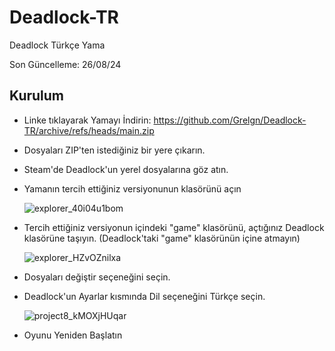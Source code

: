 # Deadlock-TR
Deadlock Türkçe Yama

Son Güncelleme: 26/08/24

## Kurulum
- Linke tıklayarak Yamayı İndirin: https://github.com/Grelgn/Deadlock-TR/archive/refs/heads/main.zip
- Dosyaları ZIP'ten istediğiniz bir yere çıkarın.
- Steam'de Deadlock'un yerel dosyalarına göz atın.
- Yamanın tercih ettiğiniz versiyonunun klasörünü açın

  ![explorer_40i04u1bom](https://github.com/user-attachments/assets/0860ddf6-97c3-4d7b-9779-f15bd93c4b43)

- Tercih ettiğiniz versiyonun içindeki "game" klasörünü, açtığınız Deadlock klasörüne taşıyın. (Deadlock'taki "game" klasörünün içine atmayın)
  
  ![explorer_HZvOZnilxa](https://github.com/user-attachments/assets/3ab8a932-11ff-4071-af22-8733842138fd)

- Dosyaları değiştir seçeneğini seçin.
- Deadlock'un Ayarlar kısmında Dil seçeneğini Türkçe seçin.
  
  ![project8_kMOXjHUqar](https://github.com/user-attachments/assets/2abecc5d-cccd-49f3-87c5-0bc9c3235e47)
- Oyunu Yeniden Başlatın
